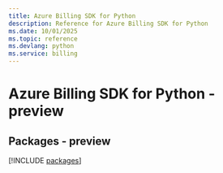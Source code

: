 ```yaml
---
title: Azure Billing SDK for Python
description: Reference for Azure Billing SDK for Python
ms.date: 10/01/2025
ms.topic: reference
ms.devlang: python
ms.service: billing
---
```

# Azure Billing SDK for Python - preview
## Packages - preview
[!INCLUDE [packages](billing-index.md)]